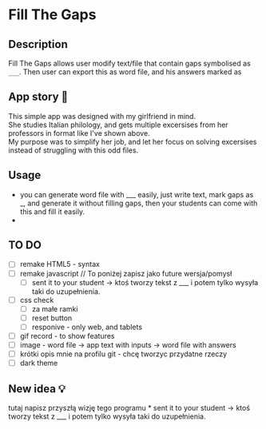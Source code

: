 # Fill The Gaps

## Description
Fill The Gaps allows user modify text/file that contain gaps symbolised as `___`. Then user can export this as word file, and his answers marked as 

## App story 🍝
This simple app was designed with my girlfriend in mind. <br>She studies Italian philology, and gets multiple excersises from her professors in format like I've shown above. <br> My purpose was to simplify her job, and let her focus on solving excersises instead of struggling with this odd files.

## Usage
* you can generate word file with ___ easily, just write text, mark gaps as _, and generate it without filling gaps,
      then your students can come with this and fill it easily.
* 

## TO DO 
* [ ] remake HTML5 - syntax
* [ ] remake javascript 
    // To poniżej zapisz jako future wersja/pomysł
    * [ ] sent it to your student -> ktoś tworzy tekst z ___ i potem tylko wysyła taki do uzupełnienia.
* [ ] css check
    * [ ] za małe ramki
    * [ ] reset button
    * [ ] responive - only web, and tablets
* [ ] gif record - to show features 
* [ ] image - word file -> app text with inputs -> word file with answers
* [ ] krótki opis mnie na profilu git - chcę tworzyc przydatne rzeczy
* [ ] dark theme

## New idea 💡
tutaj napisz przyszłą wizję tego programu
    * sent it to your student -> ktoś tworzy tekst z ___ i potem tylko wysyła taki do uzupełnienia.
